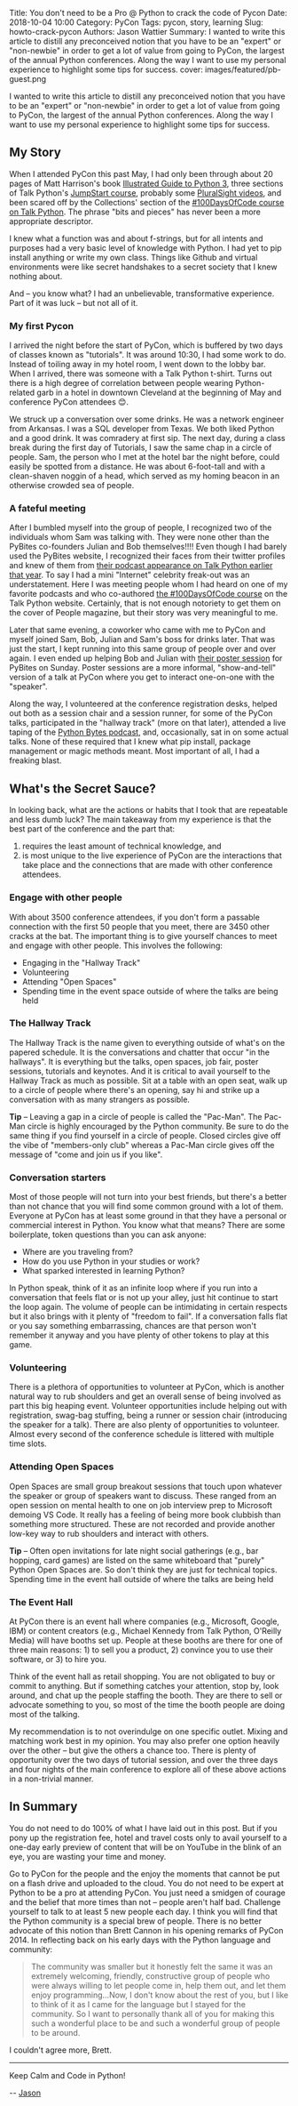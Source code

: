 Title: You don't need to be a Pro @ Python to crack the code of Pycon
Date: 2018-10-04 10:00
Category: PyCon
Tags: pycon, story, learning
Slug: howto-crack-pycon
Authors: Jason Wattier
Summary: I wanted to write this article to distill any preconceived notion that you have to be an "expert" or "non-newbie" in order to get a lot of value from going to PyCon, the largest of the annual Python conferences. Along the way I want to use my personal experience to highlight some tips for success.
cover: images/featured/pb-guest.png

I wanted to write this article to distill any preconceived notion that you have to be an "expert" or "non-newbie" in order to get a lot of value from going to PyCon, the largest of the annual Python conferences. Along the way I want to use my personal experience to highlight some tips for success.

## My Story

When I attended PyCon this past May, I had only been through about 20 pages of Matt Harrison's book [Illustrated Guide to Python 3](https://www.amazon.com/dp/B0773PZ6HQ/?tag=pyb0f-20), three sections of Talk Python's [JumpStart course](https://training.talkpython.fm/courses/explore_python_jumpstart/python-language-jumpstart-building-10-apps), probably some [PluralSight videos](https://www.pluralsight.com/), and been scared off by the Collections' section of the [#100DaysOfCode course on Talk Python](https://talkpython.fm/100days?utm_source=pybites). The phrase "bits and pieces" has never been a more appropriate descriptor.

I knew what a function was and about f-strings, but for all intents and purposes had a very basic level of knowledge with Python. I had yet to pip install anything or write my own class. Things like Github and virtual environments were like secret handshakes to a secret society that I knew nothing about.

And – you know what? I had an unbelievable, transformative experience. Part of it was luck – but not all of it.

### My first Pycon

I arrived the night before the start of PyCon, which is buffered by two days of classes known as "tutorials". It was around 10:30, I had some work to do. Instead of toiling away in my hotel room, I went down to the lobby bar. When I arrived, there was someone with a Talk Python t-shirt. Turns out there is a high degree of correlation between people wearing Python-related garb in a hotel in downtown Cleveland at the beginning of May and conference PyCon attendees 😊.

We struck up a conversation over some drinks. He was a network engineer from Arkansas. I was a SQL developer from Texas. We both liked Python and a good drink. It was comradery at first sip. The next day, during a class break during the first day of Tutorials, I saw the same chap in a circle of people. Sam, the person who I met at the hotel bar the night before, could easily be spotted from a distance. He was about 6-foot-tall and with a clean-shaven noggin of a head, which served as my homing beacon in an otherwise crowded sea of people.

### A fateful meeting

After I bumbled myself into the group of people, I recognized two of the individuals whom Sam was talking with. They were none other than the PyBites co-founders Julian and Bob themselves!!!! Even though I had barely used the PyBites website, I recognized their faces from their twitter profiles and knew of them from [their podcast appearance on Talk Python earlier that year](https://talkpython.fm/episodes/show/140/level-up-your-python-with-100daysofcode-challenge). To say I had a mini "Internet" celebrity freak-out was an understatement. Here I was meeting people whom I had heard on one of my favorite podcasts and who co-authored [the #100DaysOfCode course](https://talkpython.fm/100days?utm_source=pybites) on the Talk Python website. Certainly, that is not enough notoriety to get them on the cover of People magazine, but their story was very meaningful to me.

Later that same evening, a coworker who came with me to PyCon and myself joined Sam, Bob, Julian and Sam's boss for drinks later. That was just the start, I kept running into this same group of people over and over again. I even ended up helping Bob and Julian with [their poster session](https://us.pycon.org/2018/schedule/presentation/187/) for PyBites on Sunday. Poster sessions are a more informal, "show-and-tell" version of a talk at PyCon where you get to interact one-on-one with the "speaker".

Along the way, I volunteered at the conference registration desks, helped out both as a session chair and a session runner, for some of the PyCon talks, participated in the "hallway track" (more on that later), attended a live taping of the [Python Bytes podcast](https://pythonbytes.fm/), and, occasionally, sat in on some actual talks. None of these required that I knew what pip install, package management or magic methods meant. Most important of all, I had a freaking blast.

## What's the Secret Sauce?

In looking back, what are the actions or habits that I took that are repeatable and less dumb luck? The main takeaway from my experience is that the best part of the conference and the part that:

1.  requires the least amount of technical knowledge, and
2.  is most unique to the live experience of PyCon are the interactions that take place and the connections that are made with other conference attendees.

### Engage with other people

With about 3500 conference attendees, if you don't form a passable connection with the first 50 people that you meet, there are 3450 other cracks at the bat. The important thing is to give yourself chances to meet and engage with other people. This involves the following:

*   Engaging in the "Hallway Track"
*   Volunteering
*   Attending "Open Spaces"
*   Spending time in the event space outside of where the talks are being held

### The Hallway Track

The Hallway Track is the name given to everything outside of what's on the papered schedule. It is the conversations and chatter that occur "in the hallways". It is everything but the talks, open spaces, job fair, poster sessions, tutorials and keynotes. And it is critical to avail yourself to the Hallway Track as much as possible. Sit at a table with an open seat, walk up to a circle of people where there's an opening, say hi and strike up a conversation with as many strangers as possible.

**Tip** – Leaving a gap in a circle of people is called the "Pac-Man". The Pac-Man circle is highly encouraged by the Python community. Be sure to do the same thing if you find yourself in a circle of people. Closed circles give off the vibe of "members-only club" whereas a Pac-Man circle gives off the message of "come and join us if you like".

### Conversation starters

Most of those people will not turn into your best friends, but there's a better than not chance that you will find some common ground with a lot of them. Everyone at PyCon has at least some ground in that they have a personal or commercial interest in Python. You know what that means? There are some boilerplate, token questions than you can ask anyone:

*   Where are you traveling from?
*   How do you use Python in your studies or work?
*   What sparked interested in learning Python?

In Python speak, think of it as an infinite loop where if you run into a conversation that feels flat or is not up your alley, just hit continue to start the loop again. The volume of people can be intimidating in certain respects but it also brings with it plenty of "freedom to fail". If a conversation falls flat or you say something embarrassing, chances are that person won't remember it anyway and you have plenty of other tokens to play at this game.

### Volunteering

There is a plethora of opportunities to volunteer at PyCon, which is another natural way to rub shoulders and get an overall sense of being involved as part this big heaping event. Volunteer opportunities include helping out with registration, swag-bag stuffing, being a runner or session chair (introducing the speaker for a talk). There are also plenty of opportunities to volunteer. Almost every second of the conference schedule is littered with multiple time slots.

### Attending Open Spaces

Open Spaces are small group breakout sessions that touch upon whatever the speaker or group of speakers want to discuss. These ranged from an open session on mental health to one on job interview prep to Microsoft demoing VS Code. It really has a feeling of being more book clubbish than something more structured. These are not recorded and provide another low-key way to rub shoulders and interact with others.

**Tip** – Often open invitations for late night social gatherings (e.g., bar hopping, card games) are listed on the same whiteboard that "purely" Python Open Spaces are. So don't think they are just for technical topics. Spending time in the event hall outside of where the talks are being held

### The Event Hall

At PyCon there is an event hall where companies (e.g., Microsoft, Google, IBM) or content creators (e.g., Michael Kennedy from Talk Python, O'Reilly Media) will have booths set up. People at these booths are there for one of three main reasons: 1) to sell you a product, 2) convince you to use their software, or 3) to hire you.

Think of the event hall as retail shopping. You are not obligated to buy or commit to anything. But if something catches your attention, stop by, look around, and chat up the people staffing the booth. They are there to sell or advocate something to you, so most of the time the booth people are doing most of the talking.

My recommendation is to not overindulge on one specific outlet. Mixing and matching work best in my opinion. You may also prefer one option heavily over the other – but give the others a chance too. There is plenty of opportunity over the two days of tutorial session, and over the three days and four nights of the main conference to explore all of these above actions in a non-trivial manner.

## In Summary

You do not need to do 100% of what I have laid out in this post. But if you pony up the registration fee, hotel and travel costs only to avail yourself to a one-day early preview of content that will be on YouTube in the blink of an eye, you are wasting your time and money.

Go to PyCon for the people and the enjoy the moments that cannot be put on a flash drive and uploaded to the cloud. You do not need to be expert at Python to be a pro at attending PyCon. You just need a smidgen of courage and the belief that more times than not – people aren't half bad. Challenge yourself to talk to at least 5 new people each day. I think you will find that the Python community is a special brew of people. There is no better advocate of this notion than Brett Cannon in his opening remarks of PyCon 2014\. In reflecting back on his early days with the Python language and community:

> The community was smaller but it honestly felt the same it was an extremely welcoming, friendly, constructive group of people who were always willing to let people come in, help them out, and let them enjoy programming…Now, I don't know about the rest of you, but I like to think of it as I came for the language but I stayed for the community. So I want to personally thank all of you for making this such a wonderful place to be and such a wonderful group of people to be around.

I couldn't agree more, Brett.

* * *

Keep Calm and Code in Python!

-- [Jason](https://pybit.es/pages/guests.html#jasonwattier)
